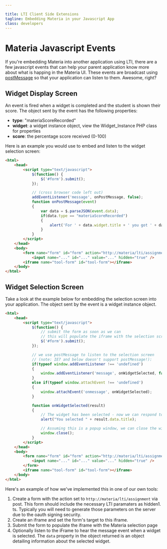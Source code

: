 ```yaml
---

title: LTI Client Side Extensions
tagline: Embedding Materia in your Javascript App
class: developers
---
```



# Materia Javascript Events #

If you're embedding Materia into another application using LTI, there are a few javascript events that can help your parent application know more about what is happing in the Materia UI. These events are broadcast using [postMessage](https://developer.mozilla.org/en-US/docs/DOM/window.postMessage) so that your application can listen to them. Awesome, right?

## Widget Display Screen ##
An event is fired when a widget is completed and the student is shown their score.  The object sent by the event has the following properties:

* **type**: "materiaScoreRecorded"
* **widget**: a widget instance object, view the Widget_Instance PHP class for properties
* **score**: the percentage score received (0-100)

Here is an example you would use to embed and listen to the widget selection screen:

```html
<html>
	<head>
		<script type="text/javascript">
			$(function() {
				$('#form').submit();
			});

			// (cross browser code left out)
			addEventListener('message', onPostMessage, false);
			function onPostMessage(event)
			{
				var data = $.parseJSON(event.data);
				if(data.type == "materiaScoreRecorded")
				{
					alert('For ' + data.widget.title + ' you got ' + data.score + '%');
				}
			}
		</script>
	</head>
	<body>
		<form name="form" id="form" action="http://materia/lti/assignment" method="POST" target="tool-form">
			<input name="..." id="..." value="..." hidden="true" />
		<iframe name="tool-form" id="tool-form"></iframe>
	</body>
</html>
```

## Widget Selection Screen ##
Take a look at the example below for embedding the selection screen into your application. The object sent by the event is a widget instance object.

```html
<html>
	<head>
		<script type="text/javascript">
			$(function() {
				// submit the form as soon as we can
				// this will populate the iframe with the selection screen
				$('#form').submit();
			});

			// we use postMessage to listen to the selection screen
			// (note: IE7 and below doesn't support postMessage!):
			if(typeof window.addEventListener !== 'undefined')
			{
				window.addEventListener('message', onWidgetSelected, false);
			}
			else if(typeof window.attachEvent !== 'undefined')
			{
				window.attachEvent('onmessage', onWidgetSelected);
			}

			function onWidgetSelected(result)
			{
				// The widget has been selected - now we can respond to it.
				alert("You selected " + result.data.title);

				// Assuming this is a popup window, we can close the window.
				window.close();
			}
		</script>
	</head>
	<body>
		<form name="form" id="form" action="http://materia/lti/assignment" method="POST" target="tool-form">
			<input name="..." id="..." value="..." hidden="true" />
		</form>
		<iframe name="tool-form" id="tool-form"></iframe>
	</body>
</html>
```

Here's an example of how we've implemented this in one of our own tools:

1. Create a form with the action set to ```http://materia/lti/assignment``` via post. This form should include the necessary LTI paramaters as hidden1. ts. Typically you will need to generate those parameters on the server due to the oauth signing security.
1. Create an iframe and set the form's target to this iframe.
1. Submit the form to populate the iframe with the Materia selection page
1. Optionally listen to the iFrame to hear the message event when a widget is selected. The ```data``` property in the object returned is an object detailing information about the selected widget.
